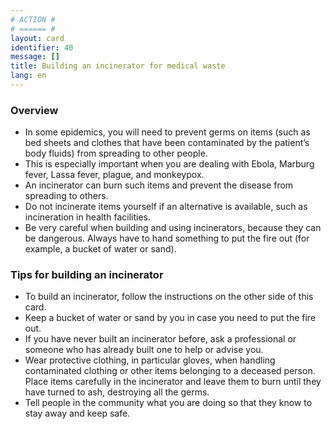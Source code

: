 ```yaml
---
# ACTION #
# ====== #
layout: card
identifier: 40
message: []
title: Building an incinerator for medical waste 
lang: en
---
```


### Overview

- In some epidemics, you will need to prevent germs on items (such as bed sheets and clothes that have been contaminated by the patient’s body fluids) from spreading to other people.
- This is especially important when you are dealing with Ebola, Marburg fever, Lassa fever, plague, and monkeypox.
- An incinerator can burn such items and prevent the disease from spreading to others.
- Do not incinerate items yourself if an alternative is available, such as incineration in health facilities.
- Be very careful when building and using incinerators, because they can be dangerous. Always have to hand something to put the fire out (for example, a bucket of water or sand).

### Tips for building an incinerator

- To build an incinerator, follow the instructions on the other side of this card.
-	Keep a bucket of water or sand by you in case you need to put the fire out.
-	If you have never built an incinerator before, ask a professional or someone who has already built one to help or advise you. 
-	Wear protective clothing, in particular gloves, when handling contaminated clothing or other items belonging to a deceased person. Place items carefully in the incinerator and leave them to burn until they have turned to ash, destroying all the germs.
-	Tell people in the community what you are doing so that they know to stay away and keep safe.
